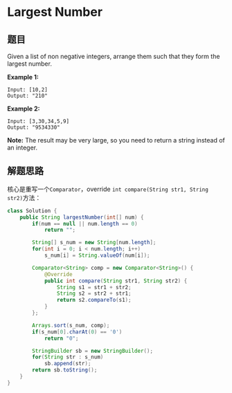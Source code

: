 # Largest Number

## 题目

Given a list of non negative integers, arrange them such that they form the largest number.

**Example 1:**

```
Input: [10,2]
Output: "210"
```

**Example 2:**

```
Input: [3,30,34,5,9]
Output: "9534330"
```

**Note:** The result may be very large, so you need to return a string instead of an integer.

## 解题思路

核心是重写一个`Comparator`，override `int compare(String str1, String str2)`方法：

```java
class Solution {
    public String largestNumber(int[] num) {
        if(num == null || num.length == 0)
            return "";

        String[] s_num = new String[num.length];
        for(int i = 0; i < num.length; i++)
            s_num[i] = String.valueOf(num[i]);

        Comparator<String> comp = new Comparator<String>() {
            @Override
            public int compare(String str1, String str2) {
                String s1 = str1 + str2;
                String s2 = str2 + str1;
                return s2.compareTo(s1);
            }
        };

        Arrays.sort(s_num, comp);
        if(s_num[0].charAt(0) == '0')
            return "0";

        StringBuilder sb = new StringBuilder();
        for(String str : s_num)
            sb.append(str);
        return sb.toString();
    }
}
```